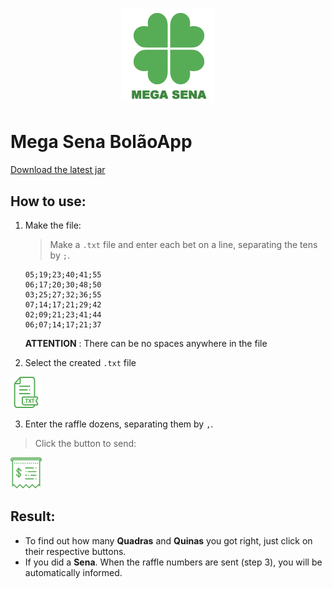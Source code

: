 <h1 align="center">
	<img src="./src/view/images/megasena.png">	
</h1>


# Mega Sena BolãoApp

[Download the latest jar](https://github.com/lsgalves/mega-sena-bolaoapp/releases)

## How to use:

1. Make the file:

   > Make a `.txt` file and enter each bet on a line, separating the tens by `;`.
   ```
   05;19;23;40;41;55
   06;17;20;30;48;50
   03;25;27;32;36;55
   07;14;17;21;29;42
   02;09;21;23;41;44
   06;07;14;17;21;37
   ```
   **ATTENTION** : There can be no spaces anywhere in the file

2. Select the created `.txt` file

  ![File chooser](./src/view/images/txt.png "File chooser")



3. Enter the raffle dozens, separating them by `,`.

  > Click the button to send:

  ![Submit Button](./src/view/images/receipt.png "Submit Button")



## Result:

* To find out how many **Quadras** and **Quinas** you got right, just click on their respective buttons.
* If you did a **Sena**. When the raffle numbers are sent (step 3), you will be automatically informed.
